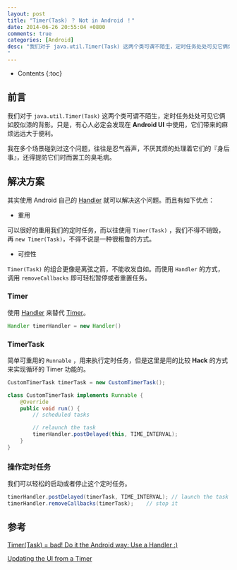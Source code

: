 ```yaml
---
layout: post
title: "Timer(Task) ？ Not in Android ！"
date: 2014-06-26 20:55:04 +0800
comments: true
categories: [Android]
desc: "我们对于 java.util.Timer(Task) 这两个类可谓不陌生，定时任务处处可见它俩如胶似漆的背影。只是，有心人必定会发现在 Android UI 中使用，它们带来的麻烦远远大于便利。我在多个场景碰到过这个问题，往往是忍气吞声，不厌其烦的处理着它们的『身后事』，还得提防它们时而罢工的臭毛病。
"
---
```


* Contents
{:toc}

## 前言

我们对于 ``java.util.Timer(Task)`` 这两个类可谓不陌生，定时任务处处可见它俩如胶似漆的背影。只是，有心人必定会发现在 **Android UI** 中使用，它们带来的麻烦远远大于便利。

我在多个场景碰到过这个问题，往往是忍气吞声，不厌其烦的处理着它们的『身后事』，还得提防它们时而罢工的臭毛病。

## 解决方案

其实使用 Android 自己的 [Handler][1] 就可以解决这个问题。而且有如下优点：

- 重用

可以很好的重用我们的定时任务，而以往使用 ``Timer(Task)`` ，我们不得不销毁，再 ``new Timer(Task)``，不得不说是一种很粗鲁的方式。

- 可控性

``Timer(Task)`` 的组合更像是离弦之箭，不能收发自如。而使用 ``Handler`` 的方式，调用 ``removeCallbacks`` 即可轻松暂停或者重置任务。

### Timer

使用 [Handler][1] 来替代 [Timer][5]。

```java
Handler timerHandler = new Handler()
```

### TimerTask

简单可重用的 ``Runnable`` ，用来执行定时任务，但是这里是用的比较 **Hack** 的方式来实现循环的 Timer 功能的。

```java
CustomTimerTask timerTask = new CustomTimerTask();

class CustomTimerTask implements Runnable {
    @Override
    public void run() {
        // scheduled tasks

        // relaunch the task
        timerHandler.postDelayed(this, TIME_INTERVAL);
    }
}
```

### 操作定时任务

我们可以轻松的启动或者停止这个定时任务。

```java
timerHandler.postDelayed(timerTask, TIME_INTERVAL); // launch the task
timerHandler.removeCallbacks(timerTask);	// stop it
```

## 参考

[Timer(Task) = bad! Do it the Android way: Use a Handler :)][3]

[Updating the UI from a Timer][4]

[1]: https://developer.android.com/reference/android/os/Handler.html
[2]: https://developer.android.com/reference/android/os/Handler.html#removeCallbacks(java.lang.Runnable)
[3]: http://www.mopri.de/2010/timertask-bad-do-it-the-android-way-use-a-handler/
[4]: http://docs.huihoo.com/android/2.1/resources/articles/timed-ui-updates.html
[5]: https://developer.android.com/reference/java/util/Timer.html
